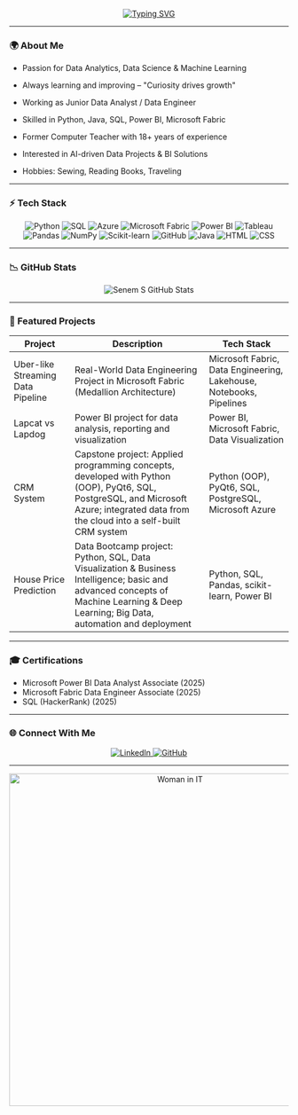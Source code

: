 <!-- Hareketli Yazı -->

<p align="center">
  <a href="https://git.io/typing-svg">
    <img src="https://readme-typing-svg.demolab.com?font=Fira+Code&size=28&pause=1000&color=3BA4F7&width=800&lines=Hi+%F0%9F%91%8B+I'm+Senem;Junior+%7C+Data+Analyst+%7C+Data+Engineer;Forever+Learning+Innovating+%F0%9F%8C%9F" alt="Typing SVG"/>
  </a>
</p>


---

### 🌍 About Me  

- Passion for Data Analytics, Data Science & Machine Learning  

- Always learning and improving – "Curiosity drives growth"  

- Working as Junior Data Analyst / Data Engineer  

- Skilled in Python, Java, SQL, Power BI, Microsoft Fabric  

- Former Computer Teacher with 18+ years of experience  

- Interested in AI-driven Data Projects & BI Solutions  

- Hobbies: Sewing, Reading Books, Traveling
  

---

###  ⚡️ Tech Stack  

<p align="center">
<img src="https://img.shields.io/badge/Python-3776AB?style=for-the-badge&logo=python&logoColor=white" alt="Python"/>
<img src="https://img.shields.io/badge/SQL-336791?style=for-the-badge&logo=postgresql&logoColor=white" alt="SQL"/>
<img src="https://img.shields.io/badge/Azure-0078D4?style=for-the-badge&logo=microsoft-azure&logoColor=white" alt="Azure"/>
<img src="https://img.shields.io/badge/Microsoft%20Fabric-8210d8?style=for-the-badge&logo=microsoftfabric&logoColor=white" alt="Microsoft Fabric"/>
<img src="https://img.shields.io/badge/Power%20BI-F2C811?style=for-the-badge&logo=powerbi&logoColor=black" alt="Power BI"/>
<img src="https://img.shields.io/badge/Tableau-E97627?style=for-the-badge&logo=tableau&logoColor=white" alt="Tableau"/>
<img src="https://img.shields.io/badge/Pandas-150458?style=for-the-badge&logo=pandas&logoColor=white" alt="Pandas"/>
<img src="https://img.shields.io/badge/NumPy-013243?style=for-the-badge&logo=numpy&logoColor=white" alt="NumPy"/>
<img src="https://img.shields.io/badge/scikit--learn-F7931E?style=for-the-badge&logo=scikitlearn&logoColor=white" alt="Scikit-learn"/>
<img src="https://img.shields.io/badge/GitHub-181717?style=for-the-badge&logo=github&logoColor=white" alt="GitHub"/>
<img src="https://img.shields.io/badge/Java-007396?style=for-the-badge&logo=java&logoColor=white" alt="Java"/>
<img src="https://img.shields.io/badge/HTML5-E34F26?style=for-the-badge&logo=html5&logoColor=white" alt="HTML"/>
<img src="https://img.shields.io/badge/CSS-1572B6?style=for-the-badge&logo=css3&logoColor=white" alt="CSS"/>
</p>

---

### 📉  GitHub Stats  
<!-- GitHub Stats -->
<p align="center">
  <img src="https://github-readme-stats.vercel.app/api?username=senmer5&show_icons=true&theme=react&count_private=true&show_rank=false" alt="Senem S GitHub Stats" />
</p>


---

### 🚀  Featured Projects

| Project | Description | Tech Stack |
|---------|------------|------------|
| Uber-like Streaming Data Pipeline | Real-World Data Engineering Project in Microsoft Fabric (Medallion Architecture) | Microsoft Fabric, Data Engineering, Lakehouse, Notebooks, Pipelines |
| Lapcat vs Lapdog | Power BI project for data analysis, reporting and visualization | Power BI, Microsoft Fabric, Data Visualization |
| CRM System | Capstone project: Applied programming concepts, developed with Python (OOP), PyQt6, SQL, PostgreSQL, and Microsoft Azure; integrated data from the cloud into a self-built CRM system | Python (OOP), PyQt6, SQL, PostgreSQL, Microsoft Azure |
| House Price Prediction | Data Bootcamp project: Python, SQL, Data Visualization & Business Intelligence; basic and advanced concepts of Machine Learning & Deep Learning; Big Data, automation and deployment | Python, SQL, Pandas, scikit-learn, Power BI |


---

### 🎓 Certifications  
- Microsoft Power BI Data Analyst Associate (2025)
- Microsoft Fabric Data Engineer Associate (2025)
- SQL (HackerRank) (2025)

---

### 🌐  Connect With Me  
<p align="center">
  <a href="https://www.linkedin.com/in/senem-mergenci/" target="_blank">
    <img src="https://img.shields.io/badge/LinkedIn-0077B5?style=for-the-badge&logo=linkedin&logoColor=white" alt="LinkedIn"/>
  </a>
  <a href="https://github.com/senmer5" target="_blank">
    <img src="https://img.shields.io/badge/GitHub-181717?style=for-the-badge&logo=github&logoColor=white" alt="GitHub"/>
  </a>
</p>


---

<p align="center">
  <img src="https://media.giphy.com/media/L1R1tvI9svkIWwpVYr/giphy.gif" alt="Woman in IT" width="600"/>
</p>

